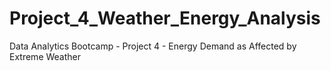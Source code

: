 # Project_4_Weather_Energy_Analysis
Data Analytics Bootcamp - Project 4 - Energy Demand as Affected by Extreme Weather
